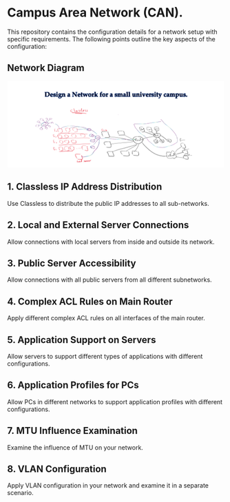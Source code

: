 # Campus Area Network (CAN).

This repository contains the configuration details for a network setup with specific requirements. The following points outline the key aspects of the configuration:

## Network Diagram
![Network Diagram](./project_overview.png)

## 1. Classless IP Address Distribution
Use Classless to distribute the public IP addresses to all sub-networks.

## 2. Local and External Server Connections
Allow connections with local servers from inside and outside its network.

## 3. Public Server Accessibility
Allow connections with all public servers from all different subnetworks.

## 4. Complex ACL Rules on Main Router
Apply different complex ACL rules on all interfaces of the main router.

## 5. Application Support on Servers
Allow servers to support different types of applications with different configurations.

## 6. Application Profiles for PCs
Allow PCs in different networks to support application profiles with different configurations.

## 7. MTU Influence Examination
Examine the influence of MTU on your network.

## 8. VLAN Configuration
Apply VLAN configuration in your network and examine it in a separate scenario.
